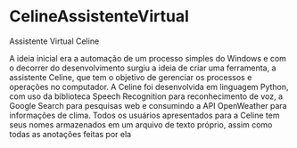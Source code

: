 # CelineAssistenteVirtual
Assistente Virtual Celine

A ideia inicial era a automação de um processo simples do Windows e com o decorrer do desenvolvimento surgiu a ideia de criar uma ferramenta, a assistente Celine, que tem o objetivo de gerenciar os processos e operações no computador. A Celine foi desenvolvida em linguagem Python, com uso da biblioteca Speech Recognition para reconhecimento de voz, a Google Search para pesquisas web e consumindo a API OpenWeather para informações de clima.
Todos os usuários apresentados para a Celine tem seus nomes armazenados em um arquivo de texto próprio, assim como todas as anotações feitas por ela
